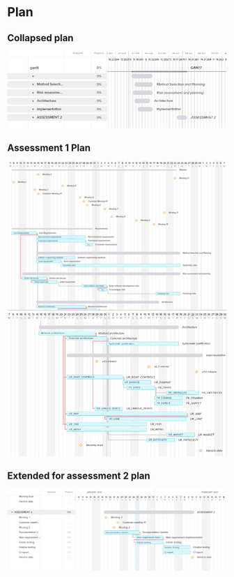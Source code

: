 # Plan

## Collapsed plan
![Plan collapsed](PlanCollapsed.png)

## Assessment 1 Plan
![Plan 1a](Plan1a.png)
![Plan 1b](Plan1b.png)
## Extended for assessment 2 plan
![Plan 2](Plan2.png)